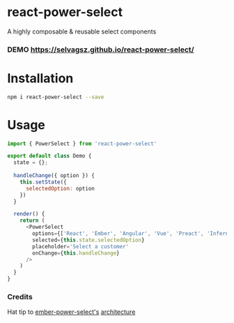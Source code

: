 # react-power-select
A highly composable &amp; reusable select components

### DEMO https://selvagsz.github.io/react-power-select/

# Installation

```bash
npm i react-power-select --save
```

# Usage

```js
import { PowerSelect } from 'react-power-select'

export default class Demo {
  state = {};
  
  handleChange({ option }) {
    this.setState({
      selectedOption: option
    })
  }

  render() {
    return (
      <PowerSelect
        options={['React', 'Ember', 'Angular', 'Vue', 'Preact', 'Inferno']}
        selected={this.state.selectedOption}
        placeholder='Select a customer'
        onChange={this.handleChange}
      />
    )
  }
}
```


### Credits

Hat tip to [ember-power-select's](https://github.com/cibernox/ember-power-select) [architecture](http://www.ember-power-select.com/EPS_disected-48ad0d36e579a5554bff1407b51c554b.png)
